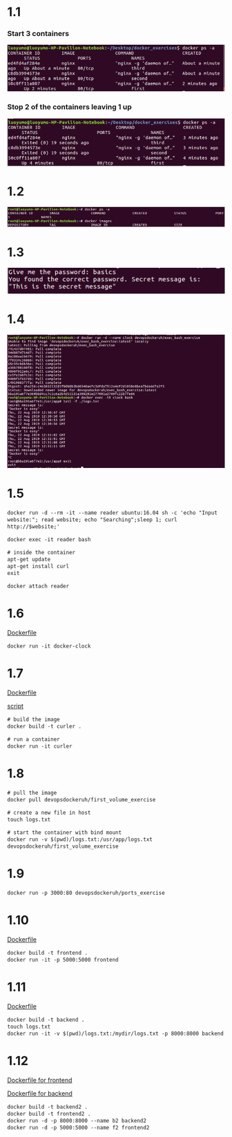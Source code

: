 # 1.1
### Start 3 containers
<img src=https://github.com/yumoL/docker_exercises/blob/master/shortcuts/1.1a.png>

### Stop 2 of the containers leaving 1 up
<img src=https://github.com/yumoL/docker_exercises/blob/master/shortcuts/1.1b.png>

# 1.2
<img src=https://github.com/yumoL/docker_exercises/blob/master/shortcuts/1.2.png>

# 1.3
<img src=https://github.com/yumoL/docker_exercises/blob/master/shortcuts/1.3.png>

# 1.4
<img src=https://github.com/yumoL/docker_exercises/blob/master/shortcuts/1.4.png>

# 1.5
```
docker run -d --rm -it --name reader ubuntu:16.04 sh -c 'echo "Input website:"; read website; echo "Searching";sleep 1; curl http://$website;'
```
```
docker exec -it reader bash
```
```
# inside the container
apt-get update
apt-get install curl
exit
```
```
docker attach reader
```
# 1.6
[Dockerfile](https://github.com/yumoL/docker_exercises/blob/master/part1/1.6/Dockerfile)
```
docker run -it docker-clock
```
# 1.7
[Dockerfile](https://github.com/yumoL/docker_exercises/blob/master/part1/1.7/Dockerfile)

[script](https://github.com/yumoL/docker_exercises/blob/master/part1/1.7/script.sh)
``` 
# build the image
docker build -t curler .
```
```
# run a container
docker run -it curler
```
# 1.8
```
# pull the image
docker pull devopsdockeruh/first_volume_exercise
```
```
# create a new file in host
touch logs.txt
```
```
# start the container with bind mount
docker run -v $(pwd)/logs.txt:/usr/app/logs.txt devopsdockeruh/first_volume_exercise
```
# 1.9
```
docker run -p 3000:80 devopsdockeruh/ports_exercise
```
# 1.10
[Dockerfile](https://github.com/yumoL/docker_exercises/blob/master/part1/1.10/Dockerfile)
```
docker build -t frontend .
docker run -it -p 5000:5000 frontend
```
# 1.11
[Dockerfile](https://github.com/yumoL/docker_exercises/blob/master/part1/1.11/Dockerfile)
```
docker build -t backend .
touch logs.txt
docker run -it -v $(pwd)/logs.txt:/mydir/logs.txt -p 8000:8000 backend
```
# 1.12
[Dockerfile for frontend](https://github.com/yumoL/docker_exercises/tree/master/part1/1.12/frontend)

[Dockerfile for backend](https://github.com/yumoL/docker_exercises/blob/master/part1/1.12/backend/Dockerfile)

```
docker build -t backend2 .
docker build -t frontend2 .
docker run -d -p 8000:8000 --name b2 backend2
docker run -d -p 5000:5000 --name f2 frontend2
```

